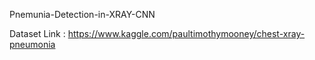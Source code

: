 Pnemunia-Detection-in-XRAY-CNN

Dataset Link : https://www.kaggle.com/paultimothymooney/chest-xray-pneumonia

